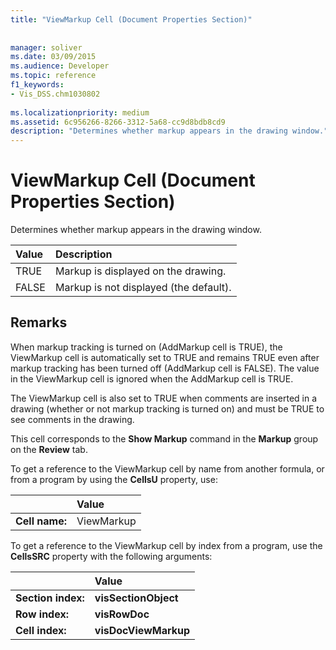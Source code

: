 ```yaml
---
title: "ViewMarkup Cell (Document Properties Section)"
 
 
manager: soliver
ms.date: 03/09/2015
ms.audience: Developer
ms.topic: reference
f1_keywords:
- Vis_DSS.chm1030802
 
ms.localizationpriority: medium
ms.assetid: 6c956266-8266-3312-5a68-cc9d8bdb8cd9
description: "Determines whether markup appears in the drawing window."
---
```


# ViewMarkup Cell (Document Properties Section)

Determines whether markup appears in the drawing window. 
  
|**Value**|**Description**|
|:-----|:-----|
|TRUE  <br/> |Markup is displayed on the drawing. |
|FALSE  <br/> |Markup is not displayed (the default). |
   
## Remarks

 When markup tracking is turned on (AddMarkup cell is TRUE), the ViewMarkup cell is automatically set to TRUE and remains TRUE even after markup tracking has been turned off (AddMarkup cell is FALSE). The value in the ViewMarkup cell is ignored when the AddMarkup cell is TRUE. 
  
The ViewMarkup cell is also set to TRUE when comments are inserted in a drawing (whether or not markup tracking is turned on) and must be TRUE to see comments in the drawing.
  
This cell corresponds to the **Show Markup** command in the **Markup** group on the **Review** tab. 
  
To get a reference to the ViewMarkup cell by name from another formula, or from a program by using the **CellsU** property, use: 
  
||Value |
|:-----|:-----|
|**Cell name:**  <br/> |ViewMarkup  <br/> |
   
To get a reference to the ViewMarkup cell by index from a program, use the **CellsSRC** property with the following arguments: 
  
||Value |
|:-----|:-----|
|**Section index:**  <br/> |**visSectionObject** <br/> |
|**Row index:**  <br/> |**visRowDoc** <br/> |
|**Cell index:**  <br/> |**visDocViewMarkup** <br/> |
   

